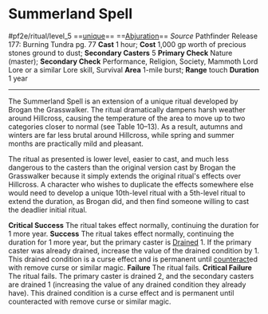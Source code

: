 # Summerland Spell
#pf2e/ritual/level_5
==[unique](../../../../../TTRPGShare-Pathfinder-2E-Vault/rules/traits/unique.md)== ==[Abjuration](../../../../../TTRPGShare-Pathfinder-2E-Vault/rules/traits/abjuration.md)==
*Source* Pathfinder Release 177: Burning Tundra pg. 77
**Cast** 1 hour; **Cost** 1,000 gp worth of precious stones ground to dust; **Secondary Casters** 5
**Primary Check** Nature (master); **Secondary Check** Performance, Religion, Society, Mammoth Lord Lore or a similar Lore skill, Survival
**Area** 1-mile burst; **Range** touch
**Duration** 1 year

---
The Summerland Spell is an extension of a unique ritual developed by Brogan the Grasswalker. The ritual dramatically dampens harsh weather around Hillcross, causing the temperature of the area to move up to two categories closer to normal (see Table 10–13). As a result, autumns and winters are far less brutal around Hillcross, while spring and summer months are practically mild and pleasant.

The ritual as presented is lower level, easier to cast, and much less dangerous to the casters than the original version cast by Brogan the Grasswalker because it simply extends the original ritual's effects over Hillcross. A character who wishes to duplicate the effects somewhere else would need to develop a unique 10th-level ritual with a 5th-level ritual to extend the duration, as Brogan did, and then find someone willing to cast the deadlier initial ritual.

**Critical Success** The ritual takes effect normally, continuing the duration for 1 more year.
**Success** The ritual takes effect normally, continuing the duration for 1 more year, but the primary caster is [Drained](../../../Conditions/Drained.md) 1. If the primary caster was already drained, increase the value of the drained condition by 1. This drained condition is a curse effect and is permanent until [counteract](../../../Rules/Counteracting.md)ed with remove curse or similar magic.
**Failure** The ritual fails.
**Critical Failure** The ritual fails. The primary caster is drained 2, and the secondary casters are drained 1 (increasing the value of any drained condition they already have). This drained condition is a curse effect and is permanent until counteracted with remove curse or similar magic.